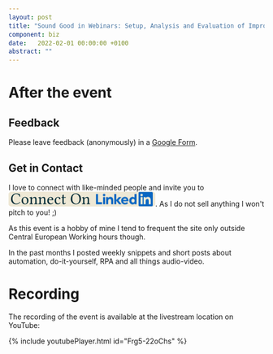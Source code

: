 ```yaml
---
layout: post
title: "Sound Good in Webinars: Setup, Analysis and Evaluation of Improved [YouTube] Audio"
component: biz
date:   2022-02-01 00:00:00 +0100
abstract: ""
---
```


# After the event

## Feedback

Please leave feedback (anonymously) in a [Google Form](https://docs.google.com/forms/d/e/1FAIpQLSdJOUW52YTXPjJp9c0w-mRzv5DbOEd5DeYEvW95uNz3OqgGTQ/viewform).

## Get in Contact

I love to connect with like-minded people and invite you to [![LinkedIn](/biz/marketing/images/ConnectOnLinkedIn.png)](https://www.linkedin.com/in/cprima/). As I do not sell anything I won't pitch to you! ;)

As this event is a hobby of mine I tend to frequent the site only outside Central European Working hours though.

In the past months I posted weekly snippets and short posts about automation, do-it-yourself, RPA and all things audio-video.

# Recording

The recording of the event is available at the livestream location on YouTube:

{% include youtubePlayer.html id="Frg5-22oChs" %}
